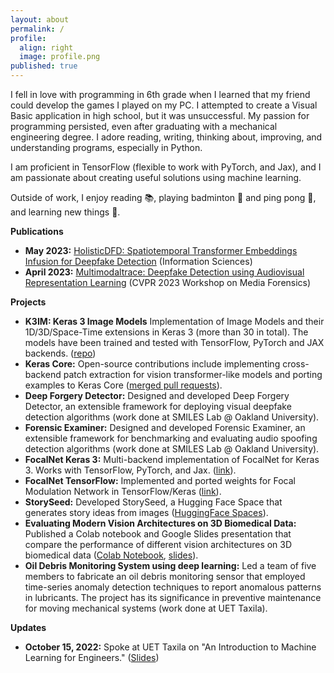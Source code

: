 ```yaml
---
layout: about
permalink: /
profile:
  align: right
  image: profile.png
published: true
---
```


I fell in love with programming in 6th grade when I learned that my friend could develop the games I played on my PC. I attempted to create a Visual Basic application in high school, but it was unsuccessful. My passion for programming persisted, even after graduating with a mechanical engineering degree. I adore reading, writing, thinking about, improving, and understanding programs, especially in Python. 

I am proficient in TensorFlow \(flexible to work with PyTorch, and Jax\), and I am passionate about creating useful solutions using machine learning.

Outside of work, I enjoy reading 📚, playing badminton 🏸 and ping pong 🏓, and learning new things 🧠.

**Publications**

* **May 2023:** [HolisticDFD: Spatiotemporal Transformer Embeddings Infusion for Deepfake Detection](https://www.sciencedirect.com/science/article/abs/pii/S0020025523009374) (Information Sciences)
* **April 2023:** [Multimodaltrace: Deepfake Detection using Audiovisual Representation Learning](https://openaccess.thecvf.com/content/CVPR2023W/WMF/html/Raza_Multimodaltrace_Deepfake_Detection_Using_Audiovisual_Representation_Learning_CVPRW_2023_paper.html) (CVPR 2023 Workshop on Media Forensics)

**Projects**
* **K3IM: Keras 3 Image Models** Implementation of Image Models  and their 1D/3D/Space-Time extensions in Keras 3 \(more than 30 in total\). The models have been trained and tested with TensorFlow, PyTorch and JAX backends. ([repo](https://github.com/anas-rz/k3im/))
* **Keras Core:** Open-source contributions include implementing cross-backend patch extraction for vision transformer-like models and porting examples to Keras Core ([merged pull requests](https://github.com/keras-team/keras-core/pulls?q=is%3Apr+is%3Amerged+author%3Aanas-rz)).
* **Deep Forgery Detector:** Designed and developed Deep Forgery Detector, an extensible framework for deploying visual deepfake detection algorithms (work done at SMILES Lab @ Oakland University).
* **Forensic Examiner:** Designed and developed Forensic Examiner, an extensible framework for benchmarking and evaluating audio spoofing detection algorithms (work done at SMILES Lab @ Oakland University).
* **FocalNet Keras 3:** Multi-backend implementation of FocalNet for Keras 3. Works with TensorFlow, PyTorch, and Jax. ([link](https://github.com/anas-rz/focalnet-keras-3)).
* **FocalNet TensorFlow:** Implemented and ported weights for Focal Modulation Network in TensorFlow/Keras ([link](https://github.com/anas-rz/focalnet-tensorflow)).
* **StorySeed:** Developed StorySeed, a Hugging Face Space that generates story ideas from images ([HuggingFace Spaces](https://huggingface.co/spaces/anasrz/StorySeed)).
* **Evaluating Modern Vision Architectures on 3D Biomedical Data:** Published a Colab notebook and Google Slides presentation that compare the performance of different vision architectures on 3D biomedical data ([Colab Notebook](https://colab.research.google.com/drive/1nz-NtGxC3NeSJh4ZWQ8jabzBlawnvIWe?usp=sharing), [slides](https://docs.google.com/presentation/d/1o1SD0WHBJEqvjOIJWys-Y6z80uuiejmC/edit?usp=sharing&ouid=118316226676823953327&rtpof=true&sd=true)).
* **Oil Debris Monitoring System using deep learning:** Led a team of five members to fabricate an oil debris monitoring sensor that employed time-series anomaly detection techniques to report anomalous patterns in lubricants. The project has its significance in preventive maintenance for moving mechanical systems (work done at UET Taxila).

**Updates**

* **October 15, 2022:** Spoke at UET Taxila on "An Introduction to Machine Learning for Engineers." ([Slides](https://docs.google.com/presentation/d/1HIWUd9OQaHk1D1ESe77uEcZ6ir7DKLdQIj3rKms_yPs/edit?usp=sharing))
